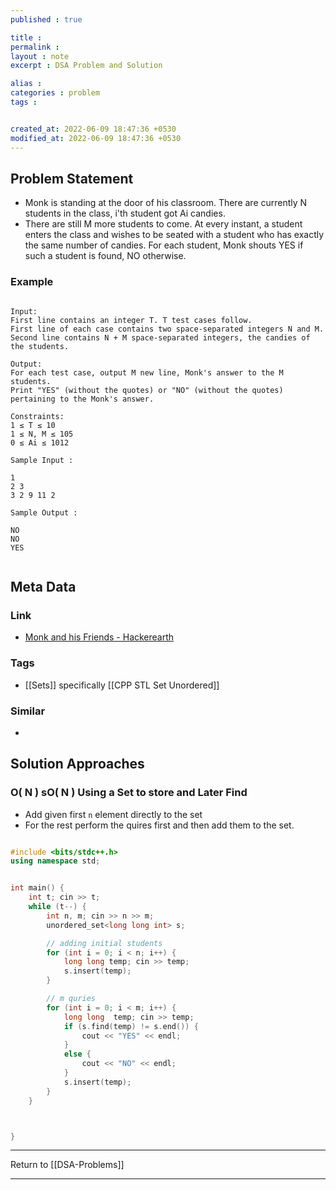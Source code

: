 ```yaml
---
published : true

title : 
permalink : 
layout : note
excerpt : DSA Problem and Solution

alias : 
categories : problem
tags : 


created_at: 2022-06-09 18:47:36 +0530
modified_at: 2022-06-09 18:47:36 +0530
---
```


## Problem Statement

- Monk is standing at the door of his classroom. There are currently N students in the class, i'th student got Ai candies.
- There are still M more students to come. At every instant, a student enters the class and wishes to be seated with a student who has exactly the same number of candies. For each student, Monk shouts YES if such a student is found, NO otherwise.

### Example

```

Input:
First line contains an integer T. T test cases follow.
First line of each case contains two space-separated integers N and M.
Second line contains N + M space-separated integers, the candies of the students.

Output:
For each test case, output M new line, Monk's answer to the M students.
Print "YES" (without the quotes) or "NO" (without the quotes) pertaining to the Monk's answer.

Constraints:
1 ≤ T ≤ 10
1 ≤ N, M ≤ 105
0 ≤ Ai ≤ 1012

Sample Input :

1
2 3
3 2 9 11 2

Sample Output :

NO
NO
YES


```

## Meta Data

### Link 

- [Monk and his Friends - Hackerearth ](https://www.hackerearth.com/practice/data-structures/trees/binary-search-tree/practice-problems/algorithm/monk-and-his-friends/)

### Tags 

- [[Sets]] specifically [[CPP STL Set Unordered]]

### Similar 

- 

## Solution Approaches

### O( N ) sO( N ) Using a Set to store and Later Find

- Add given first `n` element directly to the set 
- For the rest perform the quires first and then add them to the set.

```cpp

#include <bits/stdc++.h>
using namespace std;


int main() {
	int t; cin >> t;
	while (t--) {
		int n, m; cin >> n >> m;
		unordered_set<long long int> s;

		// adding initial students
		for (int i = 0; i < n; i++) {
			long long temp; cin >> temp;
			s.insert(temp);
		}

		// m quries
		for (int i = 0; i < m; i++) {
			long long  temp; cin >> temp;
			if (s.find(temp) != s.end()) {
				cout << "YES" << endl;
			}
			else {
				cout << "NO" << endl;
			}
			s.insert(temp);
		}
	}



}

```


---

Return to [[DSA-Problems]]

---
